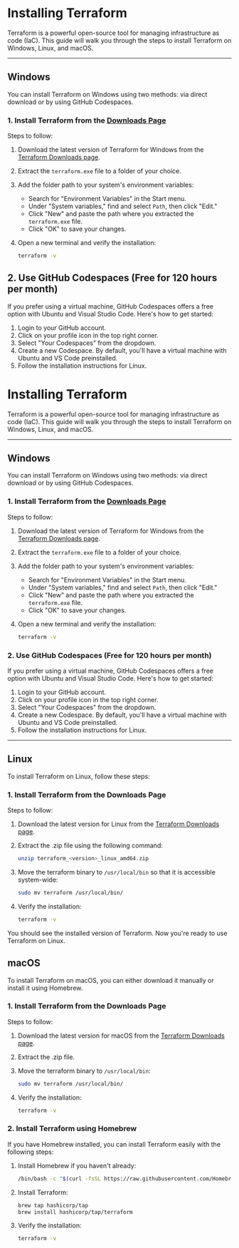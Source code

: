# Installing Terraform

Terraform is a powerful open-source tool for managing infrastructure as code (IaC). This guide will walk you through the steps to install Terraform on Windows, Linux, and macOS.

---

## Windows

You can install Terraform on Windows using two methods: via direct download or by using GitHub Codespaces.

### 1. Install Terraform from the [Downloads Page](https://www.terraform.io/downloads)

Steps to follow:

1. Download the latest version of Terraform for Windows from the [Terraform Downloads page](https://www.terraform.io/downloads).
2. Extract the `terraform.exe` file to a folder of your choice.
3. Add the folder path to your system's environment variables:
   - Search for "Environment Variables" in the Start menu.
   - Under "System variables," find and select `Path`, then click "Edit."
   - Click "New" and paste the path where you extracted the `terraform.exe` file.
   - Click "OK" to save your changes.
4. Open a new terminal and verify the installation:

   ```bash
   terraform -v


## 2. Use GitHub Codespaces (Free for 120 hours per month)

If you prefer using a virtual machine, GitHub Codespaces offers a free option with Ubuntu and Visual Studio Code. Here's how to get started:

1. Login to your GitHub account.
2. Click on your profile icon in the top right corner.
3. Select "Your Codespaces" from the dropdown.
4. Create a new Codespace. By default, you'll have a virtual machine with Ubuntu and VS Code preinstalled.
5. Follow the installation instructions for Linux.



# Installing Terraform

Terraform is a powerful open-source tool for managing infrastructure as code (IaC). This guide will walk you through the steps to install Terraform on Windows, Linux, and macOS.

---

## Windows

You can install Terraform on Windows using two methods: via direct download or by using GitHub Codespaces.

### 1. Install Terraform from the [Downloads Page](https://www.terraform.io/downloads)

Steps to follow:

1. Download the latest version of Terraform for Windows from the [Terraform Downloads page](https://www.terraform.io/downloads).
2. Extract the `terraform.exe` file to a folder of your choice.
3. Add the folder path to your system's environment variables:
   - Search for "Environment Variables" in the Start menu.
   - Under "System variables," find and select `Path`, then click "Edit."
   - Click "New" and paste the path where you extracted the `terraform.exe` file.
   - Click "OK" to save your changes.
4. Open a new terminal and verify the installation:

   ```bash
   terraform -v
   ```

### 2. Use GitHub Codespaces (Free for 120 hours per month)
If you prefer using a virtual machine, GitHub Codespaces offers a free option with Ubuntu and Visual Studio Code. Here's how to get started:

1. Login to your GitHub account.
2. Click on your profile icon in the top right corner.
3. Select "Your Codespaces" from the dropdown.
4. Create a new Codespace. By default, you'll have a virtual machine with Ubuntu and VS Code preinstalled.
5. Follow the installation instructions for Linux.

---

## Linux

To install Terraform on Linux, follow these steps:

### 1. Install Terraform from the Downloads Page

Steps to follow:

1. Download the latest version for Linux from the [Terraform Downloads page](https://www.terraform.io/downloads).

2. Extract the .zip file using the following command:

   ```bash
   unzip terraform_<version>_linux_amd64.zip
   ```

3. Move the terraform binary to `/usr/local/bin` so that it is accessible system-wide:

   ```bash
   sudo mv terraform /usr/local/bin/
   ```

4. Verify the installation:

   ```bash
   terraform -v
   ```

You should see the installed version of Terraform. Now you're ready to use Terraform on Linux.


## macOS

To install Terraform on macOS, you can either download it manually or install it using Homebrew.

### 1. Install Terraform from the Downloads Page

Steps to follow:

1. Download the latest version for macOS from the [Terraform Downloads page](https://www.terraform.io/downloads).
2. Extract the .zip file.
3. Move the terraform binary to `/usr/local/bin`:

   ```bash
   sudo mv terraform /usr/local/bin/
   ```

4. Verify the installation:

   ```bash
   terraform -v
   ```

### 2. Install Terraform using Homebrew

If you have Homebrew installed, you can install Terraform easily with the following steps:

1. Install Homebrew if you haven't already:

   ```bash
   /bin/bash -c "$(curl -fsSL https://raw.githubusercontent.com/Homebrew/install/HEAD/install.sh)"
   ```

2. Install Terraform:

   ```bash
   brew tap hashicorp/tap
   brew install hashicorp/tap/terraform
   ```

3. Verify the installation:

   ```bash
   terraform -v
   ```

